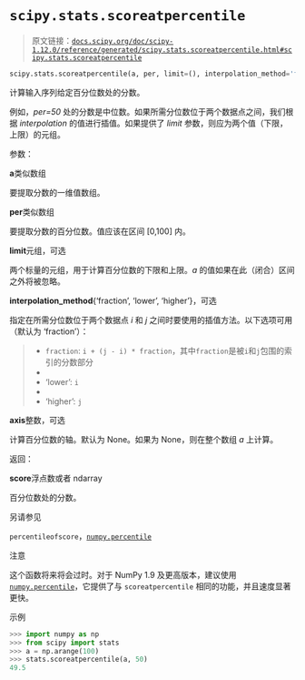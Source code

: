 # `scipy.stats.scoreatpercentile`

> 原文链接：[`docs.scipy.org/doc/scipy-1.12.0/reference/generated/scipy.stats.scoreatpercentile.html#scipy.stats.scoreatpercentile`](https://docs.scipy.org/doc/scipy-1.12.0/reference/generated/scipy.stats.scoreatpercentile.html#scipy.stats.scoreatpercentile)

```py
scipy.stats.scoreatpercentile(a, per, limit=(), interpolation_method='fraction', axis=None)
```

计算输入序列给定百分位数处的分数。

例如，*per=50* 处的分数是中位数。如果所需分位数位于两个数据点之间，我们根据 *interpolation* 的值进行插值。如果提供了 *limit* 参数，则应为两个值（下限，上限）的元组。

参数：

**a**类似数组

要提取分数的一维值数组。

**per**类似数组

要提取分数的百分位数。值应该在区间 [0,100] 内。

**limit**元组，可选

两个标量的元组，用于计算百分位数的下限和上限。*a* 的值如果在此（闭合）区间之外将被忽略。

**interpolation_method**{‘fraction’, ‘lower’, ‘higher’}，可选

指定在所需分位数位于两个数据点 *i* 和 *j* 之间时要使用的插值方法。以下选项可用（默认为 ‘fraction’）：

> +   `fraction`: `i + (j - i) * fraction`，其中`fraction`是被`i`和`j`包围的索引的分数部分
> +   
> +   ‘lower’: `i`
> +   
> +   ‘higher’: `j`

**axis**整数，可选

计算百分位数的轴。默认为 None。如果为 None，则在整个数组 *a* 上计算。

返回：

**score**浮点数或者 ndarray

百分位数处的分数。

另请参见

`percentileofscore`，[`numpy.percentile`](https://numpy.org/devdocs/reference/generated/numpy.percentile.html#numpy.percentile "(in NumPy v2.0.dev0)")

注意

这个函数将来将会过时。对于 NumPy 1.9 及更高版本，建议使用 [`numpy.percentile`](https://numpy.org/devdocs/reference/generated/numpy.percentile.html#numpy.percentile "(in NumPy v2.0.dev0)")，它提供了与 `scoreatpercentile` 相同的功能，并且速度显著更快。

示例

```py
>>> import numpy as np
>>> from scipy import stats
>>> a = np.arange(100)
>>> stats.scoreatpercentile(a, 50)
49.5 
```
